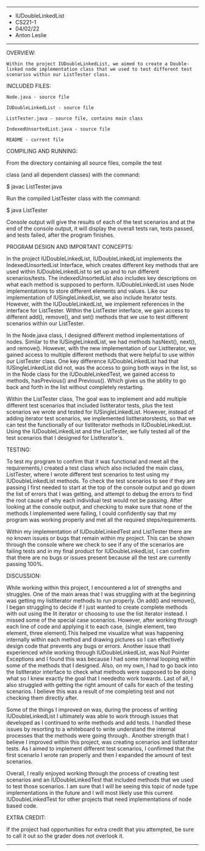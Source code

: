 ****************
* IUDoubleLinkedList
* CS221-1
* 04/02/22
* Anton Leslie
**************** 

OVERVIEW:

 	Within the project IUDoubleLinkedList, we aimed to create a Double-linked node implementation class that we used to test different test scenarios within our ListTester class.

INCLUDED FILES:
 
	Node.java - source file
 
	IUDoubleLinkedList - source file
 
	ListTester.java - source file, contains main class
 
	IndexedUnsortedList.java - source file
 
	README - current file 
 
COMPILING AND RUNNING: 
 
 From the directory containing all source files, compile the test
 
 class (and all dependent classes) with the command:
 
 $ javac ListTester.java
 

 
 Run the compiled ListTester class with the command:
 
 $ java ListTester
 

 
 Console output will give the results of each of the test scenarios and at the end of the console output, it will display the overall tests ran, tests passed, and tests failed, after the program finishes. 
 
PROGRAM DESIGN AND IMPORTANT CONCEPTS: 

In the project IUDoubleLinkedList, IUDoubleLinkedList implements the IndexedUnsortedList Interface, which creates different key methods that are used within IUDoubleLinkedList to set up and to run different scenarios/tests. The indexedUnsortedList also includes key descriptions on what each method is supposed to perform. IUDoubleLinkedList uses Node implementations to store different elements and values. Like our implementation of IUSingleLinkedList, we also include Iterator tests. However, with the IUDoubleLinkedList, we implement references in the interface for ListTester. Within the ListTester interface, we gain access to different add(), remove(), and set() methods that we use to test different scenarios within our ListTester. 
 

 
 In the Node.java class, I designed different method implementations of nodes. Similar to the
 IUSingleLinkedList, we had methods hasNext(), next(), and remove(). However, with the new implementation of our ListIterator, we gained access to multiple different methods that were helpful to use within our ListTester class. One key difference IUDoubleLinkedList had that IUSingleLinkedList did not, was the access to going both ways in the list, so in the Node class for the IUDoubleLinkedTest, we gained access to methods, hasPrevious() and Previous(). Which gives us the ability to go back and forth in the list without completely restarting.
 
 
 
 Within the ListTester class, The goal was to implement and add multiple different test scenarios 
 that included listIterator tests, plus the test scenarios we wrote and tested for 
 IUSingleLinkedList. However, instead of adding iterator test scenarios, we implemented listIteratorstests, so that we can test the functionally of our listIterator methods in IUDoubleLinkedList. Using the IUDoubleLinkedList and the ListTester, we fully tested all of the test scenarios that I designed for ListIterator's.  
 
TESTING: 
 
To test my program to confirm that it was functional and meet all the requirements,I created a test class which also included the main class, ListTester, where I wrote different test scenarios to test using my IUDoubleLinkedList methods. To check the test scenarios to see if they are passing I first needed to start at the top of the console output and go down the list of errors that I was getting, and attempt to debug the errors to find the root cause of why each individual test would not be passing. After looking at the console output, and checking to make sure that none of the methods I implemented were failing, I could confidently say that my program was working properly and met all the required steps/requirements.  
 
 
 
 Within my implementation of IUDoubleLinkedTest and ListTester there are no known issues or bugs that remain within my project. This can be shown through the console where we check to see if any of the scenarios are failing tests and in my final product for IUDoubleLinkedList, I can confirm that there are no bugs or issues present because all the test are currently passing 100%. 
 
 
 
 
DISCUSSION: 
  
 While working within this project, I encountered a lot of strengths and struggles. One of the main areas that I was struggling with at the beginning was getting my listIterator methods to run properly. On add() and remove(), I began struggling to decide if I just wanted to create complete methods with out using the lit iterator or choosing to use the list iterator instead. I missed some of the special case scenarios. However, after working through each line of code and applying it to each case, (single element, two element, three element).This helped me visualize what was happening internally within each method and drawing pictures so I can effectively design code that prevents any bugs or errors. Another issue thatI experienced while working through IUDoubleLinkedList, was Null Pointer Exceptions and I found this was because I had some internal looping within some of the methods that I designed. Also, on my own, I had to go back into the listIterator interface to check what methods were supposed to be doing what so I knew exactly the goal that I neededto work towards. Last of all, I also struggled with getting the right amount of calls for each of the testing scenarios. I believe this was a result of me completing test and not checking them directly after. 
 
 
 
 Some of the things I improved on was, during the process of writing IUDoubleLinkedList I ultimately was able to work through issues that developed as I continued to write methods and add tests. I handled these issues by resorting to a whiteboard to write understand the internal processes that the methods were going through.. Another strength that I believe I improved within this project, was creating scenarios and listIterator tests. As I aimed to implement different test scenarios, I confirmed that the first scenario I wrote ran properly and then I expanded the amount of test scenarios.
 
 Overall, I really enjoyed working through the process of creating test scenarios and an IUDoubleLinkedTest that included methods that we used to test those scenarios. I am sure that I will be seeing this topic of node type implementations in the future and I will most likely use this current IUDoubleLinkedTest for other projects that need implementations of node based code.  
  
EXTRA CREDIT: 
 
 If the project had opportunities for extra credit that you attempted, 
 be sure to call it out so the grader does not overlook it. 
 
 
---------------------------------------------------------------------------- 

